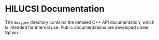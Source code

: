 # HILUCSI Documentation #

The `doxygen` directory contains the detailed C++ API documentation, which is intended for internal use. Public documentations are developed under Sphinx.
